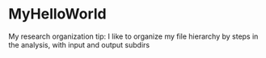 # MyHelloWorld

My research organization tip:
I like to organize my file hierarchy by steps in the analysis, with input and output subdirs
